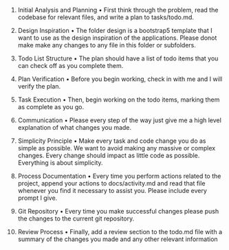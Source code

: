 1. Initial Analysis and Planning
• First think through the problem, read the codebase for relevant
files, and write a plan to tasks/todo.md.

2. Design Inspiration
• The folder design is a bootstrap5 template that I want to use as
the design inspiration of the applications. Please donot make
make any changes to any file in this folder or subfolders.

3. Todo List Structure
• The plan should have a list of todo items that you can check off
as you complete them.

4. Plan Verification
• Before you begin working, check in with me and I will verify the
plan.

5. Task Execution
• Then, begin working on the todo items, marking them as
complete as you go.

6. Communication
• Please every step of the way just give me a high level explanation
of what changes you made.

7. Simplicity Principle
• Make every task and code change you do as simple as possible. We want
to avoid making any massive or complex changes. Every change should
impact as little code as possible. Everything is about simplicity.

8. Process Documentation
• Every time you perform actions related to the project, append your actions
to docs/activity.md and read that file whenever you find it necessary to
assist you. Please include every prompt I give.

9. Git Repository
• Every time you make successful changes please push the changes to the
current git repository.


12. Review Process
• Finally, add a review section to the todo.md file with a summary of the
changes you made and any other relevant information